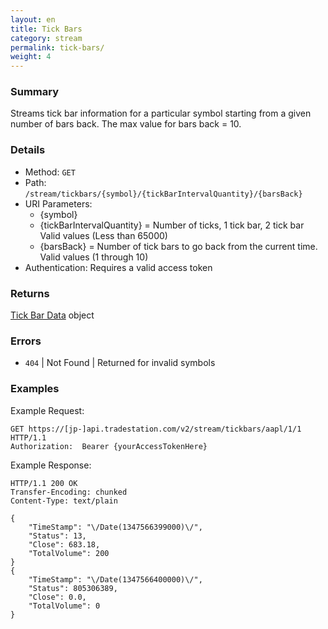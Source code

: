 ```yaml
---
layout: en
title: Tick Bars
category: stream
permalink: tick-bars/
weight: 4
---
```


### Summary

Streams tick bar information for a particular symbol starting from a given number of bars back. The max value for bars back = 10.

### Details

* Method: `GET`
* Path: `/stream/tickbars/{symbol}/{tickBarIntervalQuantity}/{barsBack}`
* URI Parameters:
  * {symbol}
  * {tickBarIntervalQuantity} = Number of ticks, 1 tick bar, 2 tick bar Valid values (Less than 65000)
  * {barsBack} = Number of tick bars to go back from the current time. Valid values (1 through 10)
* Authentication: Requires a valid access token

### Returns

[Tick Bar Data](../../objects/tick-bar-data) object

### Errors

* `404` | Not Found | Returned for invalid symbols

### Examples

Example Request:

    GET https://[jp-]api.tradestation.com/v2/stream/tickbars/aapl/1/1 HTTP/1.1
    Authorization:  Bearer {yourAccessTokenHere}

Example Response:

    HTTP/1.1 200 OK
    Transfer-Encoding: chunked
    Content-Type: text/plain

    {
        "TimeStamp": "\/Date(1347566399000)\/",
        "Status": 13,
        "Close": 683.18,
        "TotalVolume": 200
    }
    {
        "TimeStamp": "\/Date(1347566400000)\/",
        "Status": 805306389,
        "Close": 0.0,
        "TotalVolume": 0
    }